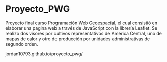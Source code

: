 # Proyecto_PWG
Proyecto final curso Programación Web Geoespacial, el cual consistió en elaborar una pagina web a través de JavaScript con la librería Leaflet. Se realizo dos visores por cultivos representativos de América Central, uno de mapas de calor y otro de producción por unidades administrativas de segundo orden.

jordan10793.github.io/proyecto_pwg/
